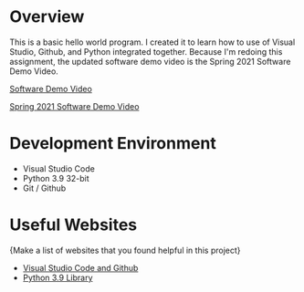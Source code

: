 # Overview

This is a basic hello world program. I created it to learn how to use of Visual Studio, Github, and Python integrated together. Because I'm redoing this assignment, the updated software demo video is the Spring 2021 Software Demo Video.

[Software Demo Video](https://youtu.be/h76JWggyjqAh)

[Spring 2021 Software Demo Video](https://youtu.be/_KdNWLa6G9c)
# Development Environment

* Visual Studio Code
* Python 3.9 32-bit
* Git / Github

# Useful Websites

{Make a list of websites that you found helpful in this project}
* [Visual Studio Code and Github](https://code.visualstudio.com/docs/editor/versioncontrol)
* [Python 3.9 Library](https://docs.python.org/3.9/library/index.htmlhttp://url.link.goes.here)